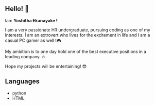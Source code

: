 ## Hello! 👋

Iam **Yoshitha Ekanayake !**

I am a very passionate HR undergraduate, pursuing coding as one of my interests. I am an extrovert who lives for the excitement in life and I am a casual PC gamer as well !:video_game: 

My ambition is to one day hold one of the best executive positions in a leading company. :fire: 


Hope my projects will be entertaining! 😎


## Languages
* python 
* HTML


